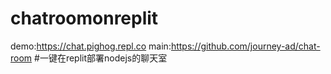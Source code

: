 # chatroomonreplit
demo:https://chat.pighog.repl.co
main:https://github.com/journey-ad/chat-room
#一键在replit部署nodejs的聊天室

